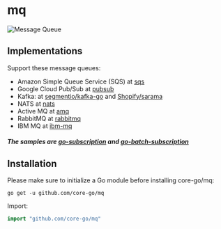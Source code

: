 # mq
![Message Queue](https://camo.githubusercontent.com/25ff46695aa80731f9814cff5036e38f65597cf76fd0cb93a1425745184a807a/68747470733a2f2f63646e2d696d616765732d312e6d656469756d2e636f6d2f6d61782f3830302f312a355049763841616a34673031585050466169433059412e706e67)

## Implementations
Support these message queues:
- Amazon Simple Queue Service (SQS) at [sqs](https://github.com/core-go/mq/tree/main/sqs)
- Google Cloud Pub/Sub at [pubsub](https://github.com/core-go/mq/tree/main/pubsub)
- Kafka: at [segmentio/kafka-go](https://github.com/core-go/mq/tree/main/kafka) and [Shopify/sarama](https://github.com/core-go/mq/tree/main/sarama)
- NATS at [nats](https://github.com/core-go/mq/tree/main/nats)
- Active MQ at [amq](https://github.com/core-go/mq/tree/main/amq)
- RabbitMQ at [rabbitmq](https://github.com/core-go/mq/tree/main/rabbitmq)
- IBM MQ at [ibm-mq](https://github.com/core-go/mq/tree/main/ibm-mq)

##### The samples are [go-subscription](https://github.com/project-samples/go-subscription) and [go-batch-subscription](https://github.com/project-samples/go-batch-subscription)

## Installation
Please make sure to initialize a Go module before installing core-go/mq:

```shell
go get -u github.com/core-go/mq
```

Import:
```go
import "github.com/core-go/mq"
```
